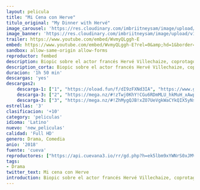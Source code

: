 ```yaml
---
layout: pelicula
title: "Mi Cena con Herve"
titulo_original: "My Dinner with Hervé"
image_carousel: 'https://res.cloudinary.com/imbriitneysam/image/upload/v1542390352/cena-poster-min.jpg'
image_banner: 'https://res.cloudinary.com/imbriitneysam/image/upload/v1542390353/cena-banner-min.jpg'
trailer: https://www.youtube.com/embed/WvmyQLggh-E
embed: https://www.youtube.com/embed/WvmyQLggh-E?rel=0&amp;hd=1&border=0&wmode=opaque&enablejsapi=1&modestbranding=1&controls=1&showinfo=1
sandbox: allow-same-origin allow-forms
reproductor: fembed
description: Biopic sobre el actor francés Hervé Villechaize, coprotagonista de la exitosa serie de los setenta Fantasy Island, que se suicidó en 1993 a la edad de 50 años.
description_corta: Biopic sobre el actor francés Hervé Villechaize, coprotagonista de la exitosa serie de los setenta Fantasy Island, que se suicidó en 1993 a la edad de 50 años.
duracion: '1h 50 min'
descargas: 'yes'
descargas2:
    descarga-1: ["1", "https://oload.fun/f/dI9zFXNd3IA", "https://www.google.com/s2/favicons?domain=openload.co","OpenLoad","https://res.cloudinary.com/imbriitneysam/image/upload/v1541473684/mexico.png", "Latino", "Full HD"]
    descarga-3: ["2", "https://mega.nz/#!zTwj0KhY!CGu6RDmMLU_hkMuH_xAwp3cjokO5ZUzXS54IsNp-zAk", "https://www.google.com/s2/favicons?domain=mega.nz","Mega","https://res.cloudinary.com/imbriitneysam/image/upload/v1541473684/mexico.png", "Latino", "Full HD"]
    descarga-3: ["3", "https://mega.nz/#!ZhMygQJB!xZO7UeVgkWaCYkQIX5yNsIs1BB_3IAIxMAM3fFtmLks", "https://www.google.com/s2/favicons?domain=mega.nz","Mega","https://res.cloudinary.com/imbriitneysam/image/upload/v1541473684/mexico.png", "Latino", "Full HD"]
estrellas: '3'
clasificacion: '+10'
category: 'peliculas'
idioma: 'Latino'
nuevo: 'new_peliculas'
calidad: 'Full HD'
genero: Drama, Comedia
anio: '2018'
fuente: 'cueva'
reproductores: ["https://api.cuevana3.io/rr/gd.php?h=ek5lbm9xYWNrS0xJMVp5b21KREk0dFBLbjVkaHhkRGdrOG1jbnBpUnhhS1Z5V3ljWkxpVzFMWEpnMytadkxqbHg1dVhmSmZKeXFQTW5JS1RvTkdVdTVlU3FadVkyUT09"]
tags:
- Drama
twitter_text: Mi cena con Herve
introduction: Biopic sobre el actor francés Hervé Villechaize, coprotagonista de la exitosa serie de los setenta “Fantasy Island”, que se suicidó en 1993 a la edad de 50 años.
---
```



 







